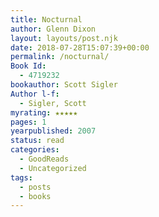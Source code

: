 ```yaml
---
title: Nocturnal
author: Glenn Dixon
layout: layouts/post.njk
date: 2018-07-28T15:07:39+00:00
permalink: /nocturnal/
Book Id:
  - 4719232
bookauthor: Scott Sigler
Author l-f:
  - Sigler, Scott
myrating: ★★★★★
pages: 1
yearpublished: 2007
status: read
categories:
  - GoodReads
  - Uncategorized
tags:
  - posts
  - books
---
```

